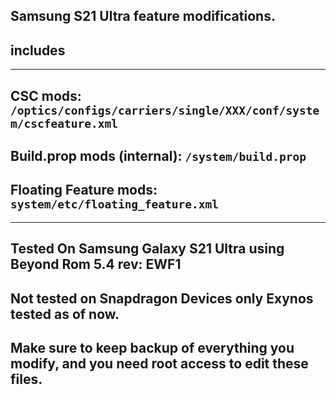 ## Samsung S21 Ultra feature modifications.

## includes

---
## CSC mods: ```/optics/configs/carriers/single/XXX/conf/system/cscfeature.xml```

## Build.prop mods (internal): ```/system/build.prop```

## Floating Feature mods: ```system/etc/floating_feature.xml```

---

## Tested On Samsung Galaxy S21 Ultra using Beyond Rom 5.4 rev: EWF1

## Not tested on Snapdragon Devices only Exynos tested as of now.

## Make sure to keep backup of everything you modify, and you need root access to edit these files.
